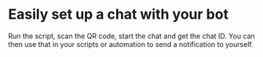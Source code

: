 # Easily set up a chat with your bot

Run the script, scan the QR code, start the chat and get the chat ID. You can then use that in your scripts or automation to send a notification to yourself.
